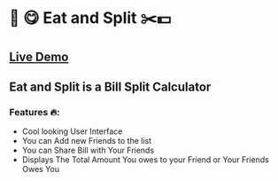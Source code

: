 # 🍴 😋 Eat and Split ✂️💵

## [Live Demo]()

## Eat and Split is a Bill Split Calculator

### Features 🔥:
 - Cool looking User Interface
 - You can Add new Friends to the list
 - You can Share Bill with Your Friends
 - Displays The Total Amount You owes to your Friend or Your Friends Owes You

